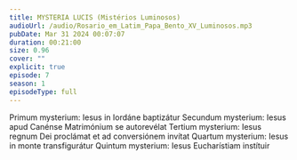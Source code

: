 ```yaml
---
title: MYSTERIA LUCIS (Mistérios Luminosos)
audioUrl: /audio/Rosario_em_Latim_Papa_Bento_XV_Luminosos.mp3
pubDate: Mar 31 2024 00:07:07
duration: 00:21:00
size: 0.96
cover: ""
explicit: true
episode: 7
season: 1
episodeType: full
---
```

 Primum mysterium: Iesus in Iordáne baptizátur
 Secundum mysterium: Iesus apud Canénse Matrimónium se autorevélat
 Tertium mysterium: Iesus regnum Dei proclámat et ad conversiónem invítat
 Quartum mysterium: Iesus in monte transfigurátur
 Quintum mysterium: Iesus Eucharístiam instítuir
